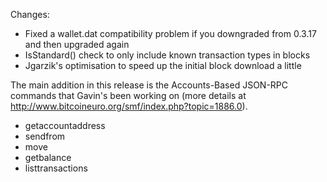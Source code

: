 Changes:
* Fixed a wallet.dat compatibility problem if you downgraded from 0.3.17 and then upgraded again
* IsStandard() check to only include known transaction types in blocks
* Jgarzik's optimisation to speed up the initial block download a little

The main addition in this release is the Accounts-Based JSON-RPC commands that Gavin's been working on (more details at http://www.bitcoineuro.org/smf/index.php?topic=1886.0).  
* getaccountaddress
* sendfrom
* move
* getbalance
* listtransactions
